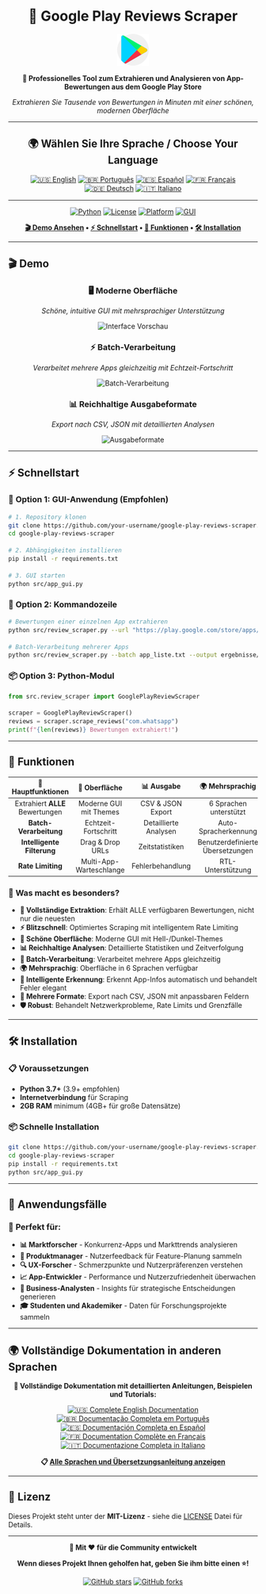 <div align="center">

# 📱 Google Play Reviews Scraper

![Google Play Reviews Scraper](../assets/icons/google-play.png)

**🚀 Professionelles Tool zum Extrahieren und Analysieren von App-Bewertungen aus dem Google Play Store**

*Extrahieren Sie Tausende von Bewertungen in Minuten mit einer schönen, modernen Oberfläche*

---

## 🌍 **Wählen Sie Ihre Sprache / Choose Your Language**

[![🇺🇸 English](https://img.shields.io/badge/🇺🇸-English-4285f4?style=for-the-badge&labelColor=white)](../README.md)
[![🇧🇷 Português](https://img.shields.io/badge/🇧🇷-Português-00a86b?style=for-the-badge&labelColor=white)](README_PT.md)
[![🇪🇸 Español](https://img.shields.io/badge/🇪🇸-Español-ea4335?style=for-the-badge&labelColor=white)](README_ES.md)
[![🇫🇷 Français](https://img.shields.io/badge/🇫🇷-Français-4285f4?style=for-the-badge&labelColor=white)](README_FR.md)
[![🇩🇪 Deutsch](https://img.shields.io/badge/🇩🇪-Deutsch-333333?style=for-the-badge&labelColor=white)](README_DE.md)
[![🇮🇹 Italiano](https://img.shields.io/badge/🇮🇹-Italiano-00a86b?style=for-the-badge&labelColor=white)](README_IT.md)

---

[![Python](https://img.shields.io/badge/Python-3.7+-3776AB?style=for-the-badge&logo=python&logoColor=white)](https://python.org)
[![License](https://img.shields.io/badge/License-MIT-green?style=for-the-badge)](../LICENSE)
[![Platform](https://img.shields.io/badge/Platform-Cross--Platform-lightgrey?style=for-the-badge)](https://github.com)
[![GUI](https://img.shields.io/badge/Interface-Moderne_GUI-blue?style=for-the-badge)](../src/app_gui.py)

**[🎬 Demo Ansehen](#-demo) • [⚡ Schnellstart](#-schnellstart) • [📖 Funktionen](#-funktionen) • [🛠️ Installation](#️-installation)**

---

</div>

## 🎬 Demo

<div align="center">

### 🖥️ Moderne Oberfläche
*Schöne, intuitive GUI mit mehrsprachiger Unterstützung*

![Interface Vorschau](../assets/screenshots/interface-preview.png)

### ⚡ Batch-Verarbeitung
*Verarbeitet mehrere Apps gleichzeitig mit Echtzeit-Fortschritt*

![Batch-Verarbeitung](../assets/screenshots/batch-processing.gif)

### 📊 Reichhaltige Ausgabeformate
*Export nach CSV, JSON mit detaillierten Analysen*

![Ausgabeformate](../assets/screenshots/output-formats.png)

</div>

---

## ⚡ Schnellstart

### 🎯 **Option 1: GUI-Anwendung (Empfohlen)**

```bash
# 1. Repository klonen
git clone https://github.com/your-username/google-play-reviews-scraper.git
cd google-play-reviews-scraper

# 2. Abhängigkeiten installieren
pip install -r requirements.txt

# 3. GUI starten
python src/app_gui.py
```

### 🔧 **Option 2: Kommandozeile**

```bash
# Bewertungen einer einzelnen App extrahieren
python src/review_scraper.py --url "https://play.google.com/store/apps/details?id=com.whatsapp"

# Batch-Verarbeitung mehrerer Apps
python src/review_scraper.py --batch app_liste.txt --output ergebnisse/
```

### 📦 **Option 3: Python-Modul**

```python
from src.review_scraper import GooglePlayReviewScraper

scraper = GooglePlayReviewScraper()
reviews = scraper.scrape_reviews("com.whatsapp")
print(f"{len(reviews)} Bewertungen extrahiert!")
```

---

## 📖 Funktionen

<div align="center">

| 🎯 **Hauptfunktionen** | 🎨 **Oberfläche** | 📊 **Ausgabe** | 🌍 **Mehrsprachig** |
|:---:|:---:|:---:|:---:|
| Extrahiert **ALLE** Bewertungen | Moderne GUI mit Themes | CSV & JSON Export | 6 Sprachen unterstützt |
| **Batch-Verarbeitung** | Echtzeit-Fortschritt | Detaillierte Analysen | Auto-Spracherkennung |
| **Intelligente Filterung** | Drag & Drop URLs | Zeitstatistiken | Benutzerdefinierte Übersetzungen |
| **Rate Limiting** | Multi-App-Warteschlange | Fehlerbehandlung | RTL-Unterstützung |

</div>

### 🚀 **Was macht es besonders?**

- **🎯 Vollständige Extraktion**: Erhält ALLE verfügbaren Bewertungen, nicht nur die neuesten
- **⚡ Blitzschnell**: Optimiertes Scraping mit intelligentem Rate Limiting  
- **🎨 Schöne Oberfläche**: Moderne GUI mit Hell-/Dunkel-Themes
- **📊 Reichhaltige Analysen**: Detaillierte Statistiken und Zeitverfolgung
- **🔄 Batch-Verarbeitung**: Verarbeitet mehrere Apps gleichzeitig
- **🌍 Mehrsprachig**: Oberfläche in 6 Sprachen verfügbar
- **📱 Intelligente Erkennung**: Erkennt App-Infos automatisch und behandelt Fehler elegant
- **💾 Mehrere Formate**: Export nach CSV, JSON mit anpassbaren Feldern
- **🛡️ Robust**: Behandelt Netzwerkprobleme, Rate Limits und Grenzfälle

---

## 🛠️ Installation

### 📋 **Voraussetzungen**

- **Python 3.7+** (3.9+ empfohlen)
- **Internetverbindung** für Scraping
- **2GB RAM** minimum (4GB+ für große Datensätze)

### 📦 **Schnelle Installation**

```bash
git clone https://github.com/your-username/google-play-reviews-scraper.git
cd google-play-reviews-scraper
pip install -r requirements.txt
python src/app_gui.py
```

---

## 🎯 Anwendungsfälle

### 💼 **Perfekt für:**

- **📊 Marktforscher** - Konkurrenz-Apps und Markttrends analysieren
- **🎯 Produktmanager** - Nutzerfeedback für Feature-Planung sammeln  
- **🔍 UX-Forscher** - Schmerzpunkte und Nutzerpräferenzen verstehen
- **📈 App-Entwickler** - Performance und Nutzerzufriedenheit überwachen
- **🏢 Business-Analysten** - Insights für strategische Entscheidungen generieren
- **🎓 Studenten und Akademiker** - Daten für Forschungsprojekte sammeln

---

## 🌍 **Vollständige Dokumentation in anderen Sprachen**

<div align="center">

**📖 Vollständige Dokumentation mit detaillierten Anleitungen, Beispielen und Tutorials:**

[![🇺🇸 Complete English Documentation](https://img.shields.io/badge/🇺🇸-Complete_Documentation-4285f4?style=for-the-badge)](../README.md)
[![🇧🇷 Documentação Completa em Português](https://img.shields.io/badge/🇧🇷-Documentação_Completa-00a86b?style=for-the-badge)](README_PT.md)
[![🇪🇸 Documentación Completa en Español](https://img.shields.io/badge/🇪🇸-Documentación_Completa-ea4335?style=for-the-badge)](README_ES.md)
[![🇫🇷 Documentation Complète en Français](https://img.shields.io/badge/🇫🇷-Documentation_Complète-4285f4?style=for-the-badge)](README_FR.md)
[![🇮🇹 Documentazione Completa in Italiano](https://img.shields.io/badge/🇮🇹-Documentazione_Completa-00a86b?style=for-the-badge)](README_IT.md)

**📋 [Alle Sprachen und Übersetzungsanleitung anzeigen](LANGUAGES.md)**

</div>

---

## 📄 Lizenz

Dieses Projekt steht unter der **MIT-Lizenz** - siehe die [LICENSE](../LICENSE) Datei für Details.

---

<div align="center">

**🚀 Mit ❤️ für die Community entwickelt**

**Wenn dieses Projekt Ihnen geholfen hat, geben Sie ihm bitte einen ⭐!**

[![GitHub stars](https://img.shields.io/github/stars/your-username/google-play-reviews-scraper?style=social)](../../stargazers)
[![GitHub forks](https://img.shields.io/github/forks/your-username/google-play-reviews-scraper?style=social)](../../network/members)

</div>